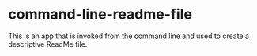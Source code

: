 # command-line-readme-file
This is an app that is invoked from the command line and used to create a descriptive ReadMe file.
